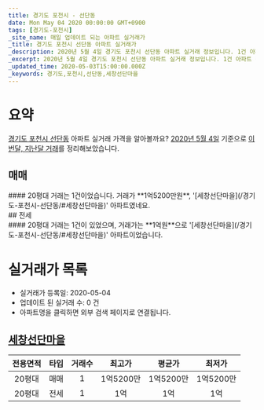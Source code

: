 ```yaml
---
title: 경기도 포천시 - 선단동
date: Mon May 04 2020 00:00:00 GMT+0900
tags: [경기도-포천시]
_site_name: 매일 업데이트 되는 아파트 실거래가
_title: 경기도 포천시 선단동 아파트 실거래가
_description: 2020년 5월 4일 경기도 포천시 선단동 아파트 실거래 정보입니다. 1건 아파트 정보가 있습니다.
_excerpt: 2020년 5월 4일 경기도 포천시 선단동 아파트 실거래 정보입니다. 1건 아파트 정보가 있습니다.
_updated_time: 2020-05-03T15:00:00.000Z
_keywords: 경기도,포천시,선단동,세창선단마을
---
```





# 요약
<ins>경기도 포천시 선단동</ins> 아파트 실거래 가격을 알아볼까요? <ins>2020년 5월 4일</ins> 기준으로 <ins>이번달, 지난달 거래</ins>를 정리해보았습니다.

## 매매
<div class="container">
<div class="twelve columns" markdown="1">
#### 20평대
거래는 1건이었습니다. 거래가 **1억5200만원**, '[세창선단마을](/경기도-포천시-선단동/#세창선단마을)' 아파트였네요.
</div>
</div>
## 전세
<div class="container">
<div class="twelve columns" markdown="1">
#### 20평대
거래는 1건이 있었으며, 거래가는 **1억원**으로 '[세창선단마을](/경기도-포천시-선단동/#세창선단마을)' 아파트이었습니다.
</div>
</div>



# 실거래가 목록
- 실거래가 등록일: 2020-05-04
- 업데이트 된 실거래 수: 0 건
- 아파트명을 클릭하면 외부 검색 페이지로 연결됩니다.

## [세창선단마을](#세창선단마을)

|전용면적|타입|거래수|최고가|평균가|최저가|
|:---:|:---:|:---:|:---:|:---:|:---:|
|20평대|<span class="deal-type-1">매매</span>|1|1억5200만|1억5200만|1억5200만|
|20평대|<span class="deal-type-2">전세</span>|1|1억|1억|1억|

<br/>



